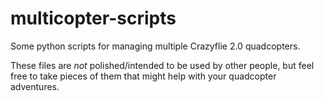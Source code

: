 # multicopter-scripts
Some python scripts for managing multiple Crazyflie 2.0 quadcopters.

These files are *not* polished/intended to be used by other people, but feel free to take pieces of them that might help with your quadcopter adventures.
